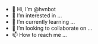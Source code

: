 - 👋 Hi, I’m @hvnbot
- 👀 I’m interested in ...
- 🌱 I’m currently learning ...
- 💞️ I’m looking to collaborate on ...
- 📫 How to reach me ...

<!---
hvnbot/hvnbot is a ✨ special ✨ repository because its `README.md` (this file) appears on your GitHub profile.
You can click the Preview link to take a look at your changes.
--->
